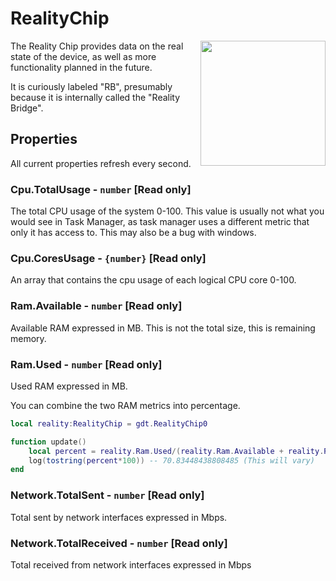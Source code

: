 # RealityChip

<img src="https://docs.retrogadgets.game/api/modules/RealityChip.png" width="200" align="right">

The Reality Chip provides data on the real state of the device, as well as more functionality planned in the future.

It is curiously labeled "RB", presumably because it is internally called the "Reality Bridge".

## Properties

All current properties refresh every second.

### Cpu.TotalUsage - `number` **[Read only]**

The total CPU usage of the system 0-100. This value is usually not what you would see in Task Manager, as task manager uses a different metric that only it has access to. This may also be a bug with windows.

### Cpu.CoresUsage - `{number}` **[Read only]**

An array that contains the cpu usage of each logical CPU core 0-100.

### Ram.Available - `number` **[Read only]**

Available RAM expressed in MB. This is not the total size, this is remaining memory.

### Ram.Used - `number` **[Read only]**

Used RAM expressed in MB.

You can combine the two RAM metrics into percentage.

```lua
local reality:RealityChip = gdt.RealityChip0

function update()
	local percent = reality.Ram.Used/(reality.Ram.Available + reality.Ram.Used)
	log(tostring(percent*100)) -- 70.83448438808485 (This will vary)
end
```

### Network.TotalSent - `number` **[Read only]**

Total sent by network interfaces expressed in Mbps.

### Network.TotalReceived - `number` **[Read only]**

Total received from network interfaces expressed in Mbps
